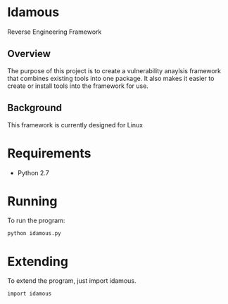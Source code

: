 # Idamous
Reverse Engineering Framework

## Overview
The purpose of this project is to create a vulnerability anaylsis framework that
combines existing tools into one package. It also makes it easier to create or
install tools into the framework for use.

## Background
This framework is currently designed for Linux

# Requirements
* Python 2.7

# Running
To run the program:

```
python idamous.py
```

# Extending
To extend the program, just import idamous.

```
import idamous
```
